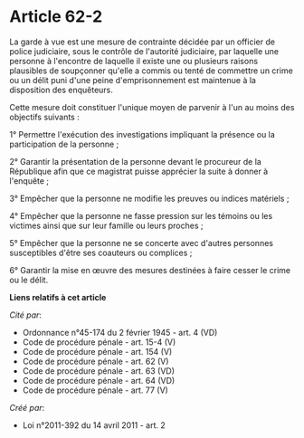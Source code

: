 # Article 62-2

La garde à vue est une mesure de contrainte décidée par un officier de police judiciaire, sous le contrôle de l'autorité
judiciaire, par laquelle une personne à l'encontre de laquelle il existe une ou plusieurs raisons plausibles de soupçonner
qu'elle a commis ou tenté de commettre un crime ou un délit puni d'une peine d'emprisonnement est maintenue à la disposition
des enquêteurs. 

Cette mesure doit constituer l'unique moyen de parvenir à l'un au moins des objectifs suivants : 

1° Permettre l'exécution des investigations impliquant la présence ou la participation de la personne ; 

2° Garantir la présentation de la personne devant le procureur de la République afin que ce magistrat puisse apprécier la
suite à donner à l'enquête ; 

3° Empêcher que la personne ne modifie les preuves ou indices matériels ; 

4° Empêcher que la personne ne fasse pression sur les témoins ou les victimes ainsi que sur leur famille ou leurs proches ; 

5° Empêcher que la personne ne se concerte avec d'autres personnes susceptibles d'être ses coauteurs ou complices ; 

6° Garantir la mise en œuvre des mesures destinées à faire cesser le crime ou le délit.

**Liens relatifs à cet article**

_Cité par_:

  - Ordonnance n°45-174 du 2 février 1945 - art. 4 (VD)
  - Code de procédure pénale - art. 15-4 (V)
  - Code de procédure pénale - art. 154 (V)
  - Code de procédure pénale - art. 62 (V)
  - Code de procédure pénale - art. 63 (VD)
  - Code de procédure pénale - art. 64 (VD)
  - Code de procédure pénale - art. 77 (V)

_Créé par_:

  - Loi n°2011-392 du 14 avril 2011 - art. 2
